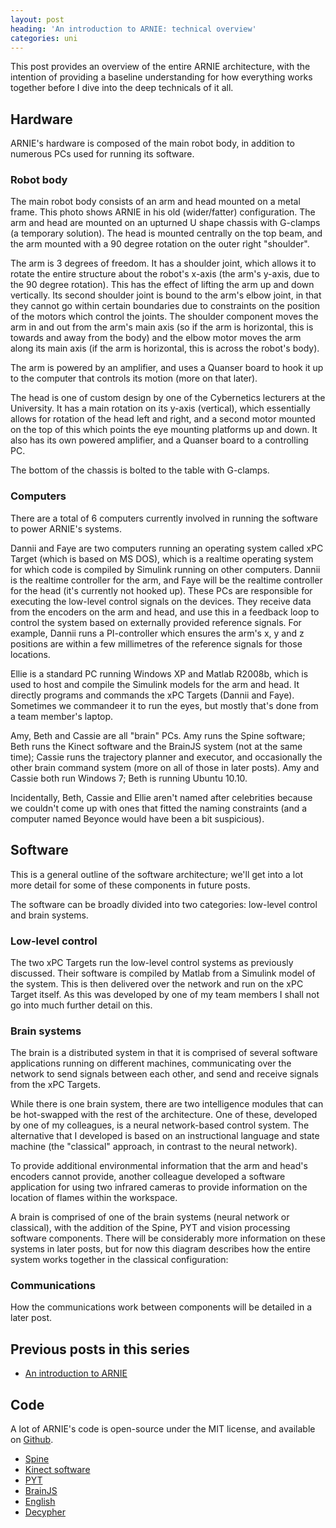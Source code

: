 ```yaml
---
layout: post
heading: 'An introduction to ARNIE: technical overview'
categories: uni
---
```


This post provides an overview of the entire ARNIE architecture, with the intention of providing a baseline understanding for how everything works together before I dive into the deep technicals of it all.

## Hardware

ARNIE's hardware is composed of the main robot body, in addition to numerous PCs used for running its software.

### Robot body

The main robot body consists of an arm and head mounted on a metal frame. This photo shows ARNIE in his old (wider/fatter) configuration. The arm and head are mounted on an upturned U shape chassis with G-clamps (a temporary solution). The head is mounted centrally on the top beam, and the arm mounted with a 90 degree rotation on the outer right "shoulder".

<!-- Replace missing image from http://media.chris-alexander.co.uk/wp-content/uploads/2011/02/arnie_nude.jpg -->

The arm is 3 degrees of freedom. It has a shoulder joint, which allows it to rotate the entire structure about the robot's x-axis (the arm's y-axis, due to the 90 degree rotation). This has the effect of lifting the arm up and down vertically. Its second shoulder joint is bound to the arm's elbow joint, in that they cannot go within certain boundaries due to constraints on the position of the motors which control the joints. The shoulder component moves the arm in and out from the arm's main axis (so if the arm is horizontal, this is towards and away from the body) and the elbow motor moves the arm along its main axis (if the arm is horizontal, this is across the robot's body).

The arm is powered by an amplifier, and uses a Quanser board to hook it up to the computer that controls its motion (more on that later).

The head is one of custom design by one of the Cybernetics lecturers at the University. It has a main rotation on its y-axis (vertical), which essentially allows for rotation of the head left and right, and a second motor mounted on the top of this which points the eye mounting platforms up and down. It also has its own powered amplifier, and a Quanser board to a controlling PC.

The bottom of the chassis is bolted to the table with G-clamps.

### Computers

There are a total of 6 computers currently involved in running the software to power ARNIE's systems.

Dannii and Faye are two computers running an operating system called xPC Target (which is based on MS DOS), which is a realtime operating system for which code is compiled by Simulink running on other computers. Dannii is the realtime controller for the arm, and Faye will be the realtime controller for the head (it's currently not hooked up). These PCs are responsible for executing the low-level control signals on the devices. They receive data from the encoders on the arm and head, and use this in a feedback loop to control the system based on externally provided reference signals. For example, Dannii runs a PI-controller which ensures the arm's x, y and z positions are within a few millimetres of the reference signals for those locations.

<!-- Replace missing image from http://media.chris-alexander.co.uk/wp-content/uploads/2011/02/dannii.jpg -->

<!-- Replace missing image from http://media.chris-alexander.co.uk/wp-content/uploads/2011/02/faye.jpg -->

Ellie is a standard PC running Windows XP and Matlab R2008b, which is used to host and compile the Simulink models for the arm and head. It directly programs and commands the xPC Targets (Dannii and Faye). Sometimes we commandeer it to run the eyes, but mostly that's done from a team member's laptop.

Amy, Beth and Cassie are all "brain" PCs. Amy runs the Spine software; Beth runs the Kinect software and the BrainJS system (not at the same time); Cassie runs the trajectory planner and executor, and occasionally the other brain command system (more on all of those in later posts). Amy and Cassie both run Windows 7; Beth is running Ubuntu 10.10.

<!-- Replace missing image from http://media.chris-alexander.co.uk/wp-content/uploads/2011/02/amy.jpg -->

Incidentally, Beth, Cassie and Ellie aren't named after celebrities because we couldn't come up with ones that fitted the naming constraints (and a computer named Beyonce would have been a bit suspicious).

## Software

This is a general outline of the software architecture; we'll get into a lot more detail for some of these components in future posts.

The software can be broadly divided into two categories: low-level control and brain systems.

### Low-level control

The two xPC Targets run the low-level control systems as previously discussed. Their software is compiled by Matlab from a Simulink model of the system. This is then delivered over the network and run on the xPC Target itself. As this was developed by one of my team members I shall not go into much further detail on this.

### Brain systems

The brain is a distributed system in that it is comprised of several software applications running on different machines, communicating over the network to send signals between each other, and send and receive signals from the xPC Targets.

While there is one brain system, there are two intelligence modules that can be hot-swapped with the rest of the architecture. One of these, developed by one of my colleagues, is a neural network-based control system. The alternative that I developed is based on an instructional language and state machine (the "classical" approach, in contrast to the neural network).

To provide additional environmental information that the arm and head's encoders cannot provide, another colleague developed a software application for using two infrared cameras to provide information on the location of flames within the workspace.

A brain is comprised of one of the brain systems (neural network or classical), with the addition of the Spine, PYT and vision processing software components. There will be considerably more information on these systems in later posts, but for now this diagram describes how the entire system works together in the classical configuration:

<!-- Replace missing image from http://media.chris-alexander.co.uk/wp-content/uploads/2011/03/CommsRoutes.png -->

### Communications

How the communications work between components will be detailed in a later post.

## Previous posts in this series

* [An introduction to ARNIE](/on-engineering/uni/an-introduction-to-arnie/)

## Code

A lot of ARNIE's code is open-source under the MIT license, and available on [Github](https://github.com/arnie-robot).

* [Spine](https://github.com/arnie-robot/Spine)
* [Kinect software](https://github.com/chrisalexander/libfreenect)
* [PYT](https://github.com/arnie-robot/PYT)
* [BrainJS](https://github.com/arnie-robot/BrainJS)
* [English](https://github.com/arnie-robot/English)
* [Decypher](https://github.com/arnie-robot/Decypher)

 
